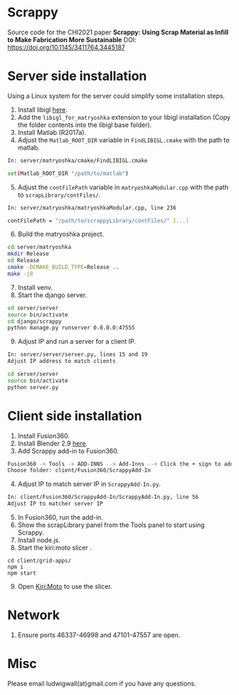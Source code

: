 # Scrappy

Source code for the CHI2021 paper 
**Scrappy: Using Scrap Material as Infill to Make Fabrication More Sustainable**
DOI: https://doi.org/10.1145/3411764.3445187

# Server side installation

Using a Linux system for the server could simplify some installation steps.

1. Install libigl [here](https://libigl.github.io/).
2. Add the `libigl_for_matryoshka` extension to your libigl installation (Copy the folder contents into the libigl base folder).
3. Install Matlab (R2017a).
4. Adjust the `Matlab_ROOT_DIR` variable in `FindLIBIGL.cmake` with the path to matlab.
```sh
In: server/matryoshka/cmake/FindLIBIGL.cmake

set(Matlab_ROOT_DIR "/path/to/matlab")
```
5. Adjust the `contFilePath` variable in `matryoshkaModular.cpp` with the path to `scrapLibrary/contFiles/`.
```sh
In: server/matryoshka/matryoshkaModular.cpp, line 236

contFilePath = "/path/to/scrappyLibrary/contFiles/" [...]
```
6. Build the matryoshka project.
```sh
cd server/matryoshka
mkdir Release
cd Release
cmake -DCMAKE_BUILD_TYPE=Release ..
make -j8
```
7. Install venv.
8. Start the django server.
```sh
cd server/server
source bin/activate
cd django/scrappy
python manage.py runserver 0.0.0.0:47555
```
9. Adjust IP and run a server for a client IP.
```sh
In: server/server/server.py, lines 15 and 19
Adjust IP address to match clients

cd server/server
source bin/activate
python server.py
```
# Client side installation

1. Install Fusion360.
2. Install Blender 2.9 [here](https://www.blender.org/).
3. Add Scrappy add-in to Fusion360.
```sh
Fusion360 -> Tools -> ADD-INNS --> Add-Inns --> Click the + sign to add existing add-in
Choose folder: client/Fusion360/ScrappyAdd-In
```
4. Adjust IP to match server IP in `ScrappyAdd-In.py`.
```sh
In: client/Fusion360/ScrappyAdd-In/ScrappyAdd-In.py, line 56
Adjust IP to matcher server IP
```
5. In Fusion360, run the add-in.
6. Show the scrapLibrary panel from the Tools panel to start using Scrappy.
7. Install node.js.
8. Start the kiri:moto slicer .
```
cd client/grid-apps/
npm i
npm start
```
9. Open [Kiri:Moto](http://localhost:8080/kiri) to use the slicer.

# Network

1. Ensure ports 46337-46998 and 47101-47557 are open.

# Misc

Please email ludwigwall(at)gmail.com if you have any questions.